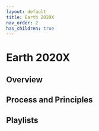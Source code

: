 ```yaml
---
layout: default
title: Earth 2020X
nav_order: 2
has_children: true
---
```


# Earth 2020X

## Overview ##



## Process and Principles ##



## Playlists ##

